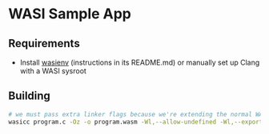 # WASI Sample App

## Requirements
- Install [wasienv] (instructions in its README.md) or manually set up Clang with a WASI sysroot

## Building
```sh
# we must pass extra linker flags because we're extending the normal WASI ABI
wasicc program.c -Oz -o program.wasm -Wl,--allow-undefined -Wl,--export-all
```

[wasienv]: https://github.com/wasienv/wasienv
